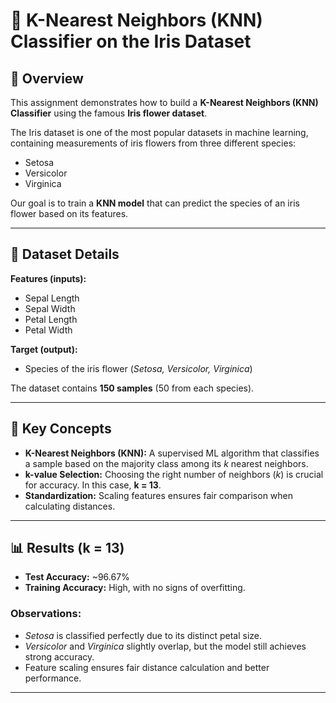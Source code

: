 # 🤖 K-Nearest Neighbors (KNN) Classifier on the Iris Dataset  

## 📌 Overview  
This assignment demonstrates how to build a **K-Nearest Neighbors (KNN) Classifier** using the famous **Iris flower dataset**.  

The Iris dataset is one of the most popular datasets in machine learning, containing measurements of iris flowers from three different species:  
- Setosa  
- Versicolor  
- Virginica  

Our goal is to train a **KNN model** that can predict the species of an iris flower based on its features.  

---

## 📂 Dataset Details  
**Features (inputs):**  
- Sepal Length  
- Sepal Width  
- Petal Length  
- Petal Width  

**Target (output):**  
- Species of the iris flower (*Setosa, Versicolor, Virginica*)  

The dataset contains **150 samples** (50 from each species).  

---

## 🧮 Key Concepts  

- **K-Nearest Neighbors (KNN):** A supervised ML algorithm that classifies a sample based on the majority class among its *k* nearest neighbors.  
- **k-value Selection:** Choosing the right number of neighbors (*k*) is crucial for accuracy. In this case, **k = 13**.  
- **Standardization:** Scaling features ensures fair comparison when calculating distances.  

---

## 📊 Results (k = 13)  

- **Test Accuracy:** ~96.67%  
- **Training Accuracy:** High, with no signs of overfitting.  

### Observations:  
- *Setosa* is classified perfectly due to its distinct petal size.  
- *Versicolor* and *Virginica* slightly overlap, but the model still achieves strong accuracy.  
- Feature scaling ensures fair distance calculation and better performance.  


---



